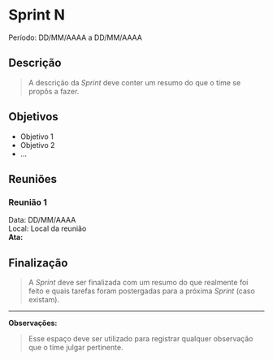    # Sprint N
Período: DD/MM/AAAA a DD/MM/AAAA

## Descrição
> A descrição da _Sprint_ deve conter um resumo do que o time se propôs a fazer.

## Objetivos
- Objetivo 1
- Objetivo 2
- ...

## Reuniões
### Reunião 1
Data: DD/MM/AAAA  
Local: Local da reunião  
**Ata:**

## Finalização
> A _Sprint_ deve ser finalizada com um resumo do que realmente foi feito e quais tarefas foram postergadas para a próxima _Sprint_ (caso existam).
---

**Observações:**
> Esse espaço deve ser utilizado para registrar qualquer observação que o time julgar pertinente.
